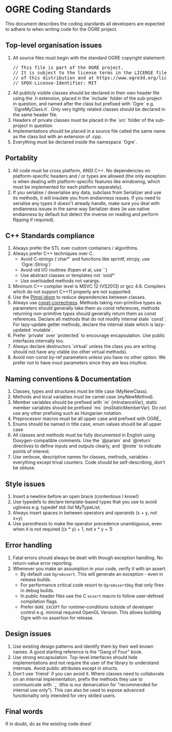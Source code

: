 # OGRE Coding Standards

This document describes the coding standards all developers are expected to adhere to when writing code for the OGRE project.

## Top-level organisation issues

<ol>
    <li>All source files must begin with the standard OGRE copyright statement:    <pre>// This file is part of the OGRE project.
// It is subject to the license terms in the LICENSE file found in the top-level directory
// of this distribution and at https://www.ogre3d.org/licensing.
// SPDX-License-Identifier: MIT</pre>
    </li>
    <li>All publicly visible classes should be declared in their own header file using the .h extension, placed in the `include` folder of the sub-project in question, and named after the class but prefixed with `Ogre` e.g. `OgreMyClass.h`. Only very tightly related classes should be declared in the same header file. </li>
    <li>Headers of private classes must be placed in the `src` folder of the sub-project in question</li>
    <li>Implementations should be placed in a source file called the same name as the class but with an extension of .cpp.</li>
    <li>Everything must be declared inside the namespace `Ogre`.</li>
</ol>

## Portablity

<ol>
    <li>All code must be cross platform, ANSI C++. No dependencies on platform-specific headers and / or types are allowed (the only exception is when dealing with platform-specific features like windowing, which must be implemented for each platform separately).</li>
    <li>If you serialise / deserialise any data, subclass from Serializer and use its methods, it will insulate you from endianness issues. If you need to serialise any types it doesn't already handle, make sure you deal with endianness issues in the same way Serializer does (ie use native endianness by default but detect the inverse on reading and perform flipping if required).</li>
</ol>

## C++ Standards compliance

<ol>
    <li>Always prefer the STL over custom containers / algorithms.</li>
    <li>Always prefer C++ techniques over C.
        <ul><li>Avoid C-strings (`char*` and functions like sprintf, strcpy, use `Ogre::String`)</li>
            <li>Avoid old I/O routines (fopen et al, use `<iostream>`)</li>
            <li>Use abstract classes or templates not `void*`</li>
            <li>Use overloaded methods not varargs.</li>
        </ul></li>
    <li>Minimum C++ compiler level is MSVC 12 (VS2013) or gcc 4.8. Compilers which do not support C++11 properly are not supported.</li>
    <li>Use the <a href="https://en.cppreference.com/w/cpp/language/pimpl">PImpl idiom</a> to reduce dependencies between classes.</li>
    <li>Always use <a href="https://isocpp.org/wiki/faq/const-correctness">const-correctness</a>. Methods taking non-primitive types as parameters should generally take them as const references, methods returning non-primitive types should generally return them as const references. Declare all methods that do not modify internal state `const`. For lazy-update getter methods, declare the internal state which is lazy-updated `mutable`.</li>
    <li>Prefer `private` over `protected` to encourage encapsulation. Use public interfaces internally too.</li>
    <li>Always declare destructors `virtual` unless the class you are writing should not have any vtable (no other virtual methods).</li>
    <li>Avoid non-const by-ref parameters unless you have no other option. We prefer not to have inout parameters since they are less intuitive.</li>
</ol>


## Naming conventions &amp; Documentation

<ol>
    <li>Classes, types and structures must be title case (MyNewClass). </li>
    <li>Methods and local variables must be camel case (myNewMethod). </li>
    <li>Member variables should be prefixed with `m` (mInstanceVar), static member variables should be prefixed `ms` (msStaticMemberVar). Do not use any other prefixing such as Hungarian notation.</li>
    <li>Preprocessor macros must be all upper case and prefixed with OGRE_</li>
    <li>Enums should be named in title case, enum values should be all upper case</li>
    <li>All classes and methods must be fully documented in English using Doxygen-compatible comments. Use the `@param` and `@return` directives to define inputs and outputs clearly, and `@note` to indicate points of interest.</li>
    <li>Use verbose, descriptive names for classes, methods, variables - everything except trival counters. Code should be self-describing, don't be obtuse.</li>
</ol>

## Style issues

<ol>
    <li>Insert a newline before an open brace (contentious I know!)</li>
    <li>Use typedefs to declare template-based types that you use to avoid ugliness e.g. typedef std::list<MyType*> MyTypeList;</li>
    <li>Always insert spaces in between operators and operands (x + y, not x+y)</li>
    <li>Use parenthesis to make the operator precedence unambiguous, even when it is not required ((x * y) + 1, not x * y + 1)</li>
</ol>


## Error handling

<ol>
    <li>Fatal errors should always be dealt with though exception handling. No return-value error reporting.</li>
    <li>Whenever you make an assumption in your code, verify it with an assert.

* By default use `OgreAssert`. This will generate an exception - even in release builds. 
* For performance critical code resort to `OgreAssertDbg` that only fires in debug builds.
* In public header files use the C `assert` macro to follow user-defined compilation flags.
* Prefer `OGRE_EXCEPT` for runtime-conditions outside of developer control e.g. minimal required OpenGL Version. This allows building Ogre with no assertion for release.
    </li>
</ol>


## Design issues

<ol>
    <li>Use existing design patterns and identify them by their well known names. A good starting reference is the "Gang of Four" book.</li>
    <li>Use strong encapsulation. Top-level interfaces should hide implementations and not require the user of the library to understand internals. Avoid public attributes except in structs.</li>
    <li>Don't use `friend` if you can avoid it. Where classes need to collaborate on an internal implementation, prefix the methods they use to communicate with `_` (this is our demarcation for "recommended for internal use only"). This can also be used to expose advanced functionality only intended for very skilled users.</li>

</ol>


## Final words

If in doubt, do as the existing code does!
